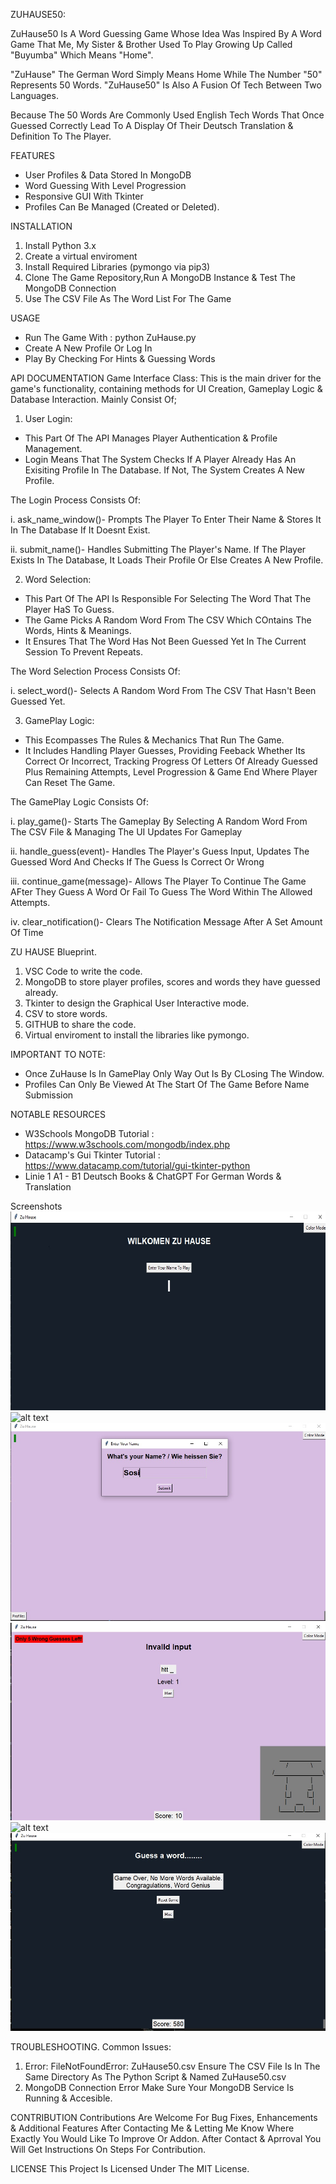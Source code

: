 ZUHAUSE50:

ZuHause50 Is A Word Guessing Game  Whose Idea Was Inspired By A Word Game That Me, My Sister & Brother Used To Play Growing Up Called "Buyumba" Which Means "Home".

"ZuHause" The German Word Simply Means Home While The Number "50" Represents 50 Words. "ZuHause50" Is Also A Fusion Of Tech Between Two Languages.

Because The 50 Words Are Commonly Used English Tech Words That Once Guessed Correctly Lead To A Display Of Their Deutsch Translation & Definition To The Player.
 
FEATURES
- User Profiles & Data Stored In MongoDB
- Word Guessing With Level Progression
- Responsive GUI With Tkinter
- Profiles Can Be Managed (Created or Deleted).

INSTALLATION
1. Install Python 3.x
2. Create a virtual enviroment
3. Install Required Libraries (pymongo via pip3)
4. Clone The Game Repository,Run A MongoDB Instance & Test The MongoDB Connection
5. Use The CSV File As The Word List For The Game

USAGE
- Run The Game With : python ZuHause.py
- Create A New Profile Or Log In
- Play By Checking For Hints & Guessing Words

API DOCUMENTATION
Game Interface Class: This is the main driver for the game's functionality, containing methods for UI Creation, Gameplay Logic & Database Interaction. Mainly Consist Of;

1. User Login:
- This Part Of The API Manages Player Authentication & Profile Management.
- Login Means That The System Checks If A Player Already Has An Exisiting Profile In The Database. If Not, The System Creates A New Profile.

The Login Process Consists Of:

i. ask_name_window()-
Prompts The Player To Enter Their Name & Stores It In The Database If It Doesnt Exist.

ii. submit_name()-
Handles Submitting The Player's Name. If The Player Exists In The Database, It Loads Their Profile Or Else Creates A New Profile.

2. Word Selection:
- This Part Of The API Is Responsible For Selecting The Word That The Player HaS To Guess.
- The Game Picks A Random Word From The CSV Which COntains The Words, Hints & Meanings.
- It Ensures That The Word Has Not Been Guessed Yet In The Current Session To Prevent Repeats.

The Word Selection Process Consists Of:

i. select_word()-
Selects A Random Word From The CSV That Hasn't Been Guessed Yet.

3. GamePlay Logic:
- This Ecompasses The Rules & Mechanics That Run The Game. 
- It Includes Handling Player Guesses, Providing Feeback Whether Its Correct Or Incorrect, Tracking Progress Of Letters Of Already Guessed Plus Remaining Attempts, Level Progression & Game End Where Player Can Reset The Game. 

The GamePlay Logic Consists Of:

i. play_game()-
Starts The Gameplay By Selecting A Random Word From The CSV File & Managing The UI Updates For Gameplay

ii. handle_guess(event)-
Handles The Player's Guess Input, Updates The Guessed Word And Checks If The Guess Is Correct Or Wrong

iii. continue_game(message)-
Allows The Player To Continue The Game AFter They Guess A Word Or Fail To Guess The Word Within The Allowed Attempts.

iv. clear_notification()-
Clears The Notification Message After A Set Amount Of Time

ZU HAUSE Blueprint.
1. VSC Code to write the code.
2. MongoDB to store player profiles, scores and words they have guessed already.
3. Tkinter to design the Graphical User Interactive mode.
4. CSV to store words.
7. GITHUB to share the code.
8. Virtual enviroment to install the libraries like pymongo.

IMPORTANT TO NOTE:

- Once ZuHause Is In GamePlay Only Way Out Is By CLosing The Window.
- Profiles Can Only Be Viewed At The Start Of The Game Before Name Submission

NOTABLE RESOURCES 

- W3Schools MongoDB Tutorial : https://www.w3schools.com/mongodb/index.php
- Datacamp's Gui Tkinter Tutorial : https://www.datacamp.com/tutorial/gui-tkinter-python
- Linie 1 A1 - B1 Deutsch Books & ChatGPT For German Words & Translation


Screenshots 
![alt text](<Dark Mode ScreenShot.jpg>)
![alt text](<../imgs/Light Mode ScreenShot.jpg>)
![alt text](<Name Entry ScreenShot.jpg>)
![alt text](<Game Play ScreenShot.jpg>)
![alt text](<../imgs/Profile ScreenShot.jpg>)
![alt text](<Game Final Screenshot.jpg>)

TROUBLESHOOTING.
Common Issues:
1. Error: FileNotFoundError: ZuHause50.csv
Ensure The CSV File Is In The Same Directory As The Python Script & Named ZuHause50.csv
2. MongoDB Connection Error
Make Sure Your MongoDB Service Is Running & Accesible.

CONTRIBUTION
Contributions Are Welcome For Bug Fixes, Enhancements & Additional Features After Contacting Me & Letting Me Know Where Exactly You Would Like To Improve Or Addon. After Contact & Aprroval You Will Get Instructions On Steps For Contribution.

LICENSE
This Project Is Licensed Under The MIT License.
